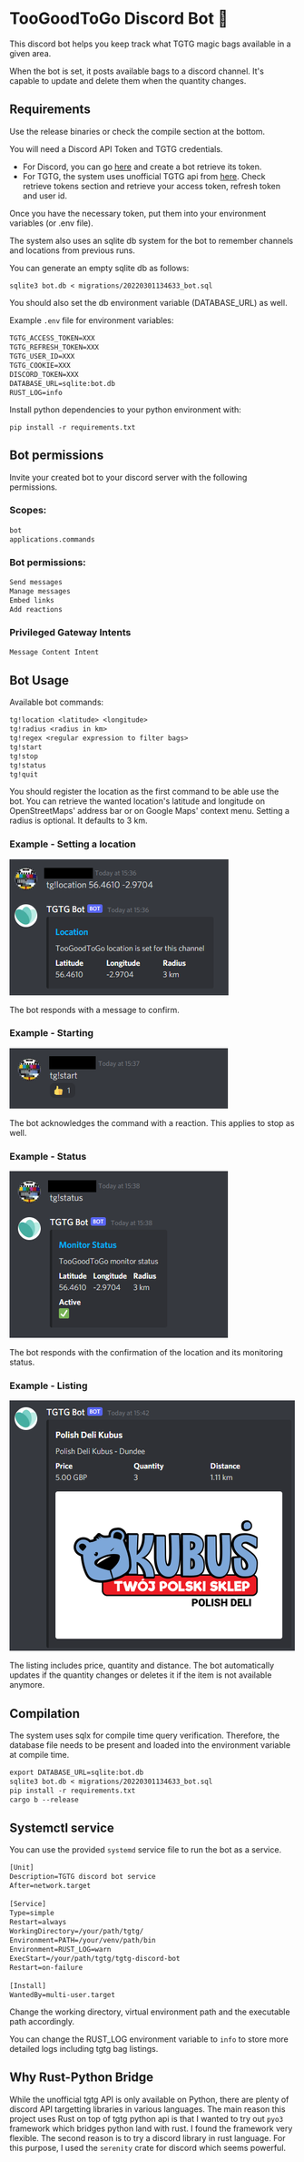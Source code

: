 # TooGoodToGo Discord Bot 🥪

This discord bot helps you keep track what TGTG magic bags available in a given area. 

When the bot is set, it posts available bags to a discord channel. It's capable to update and delete them when the quantity changes.

## Requirements

Use the release binaries or check the compile section at the bottom. 

You will need a Discord API Token and TGTG credentials. 
- For Discord, you can go [here](https://discord.com/developers/applications) and create a bot retrieve its token.
- For TGTG, the system uses unofficial TGTG api from [here](https://github.com/ahivert/tgtg-python). Check retrieve tokens section and retrieve your access token, refresh token and user id.

Once you have the necessary token, put them into your environment variables (or .env file). 

The system also uses an sqlite db system for the bot to remember channels and locations from previous runs. 

You can generate an empty sqlite db as follows:

```
sqlite3 bot.db < migrations/20220301134633_bot.sql 
```

You should also set the db environment variable (DATABASE_URL) as well.

Example ```.env``` file for environment variables:
```
TGTG_ACCESS_TOKEN=XXX
TGTG_REFRESH_TOKEN=XXX
TGTG_USER_ID=XXX
TGTG_COOKIE=XXX
DISCORD_TOKEN=XXX
DATABASE_URL=sqlite:bot.db
RUST_LOG=info
```

Install python dependencies to your python environment with:

```
pip install -r requirements.txt
```

## Bot permissions

Invite your created bot to your discord server with the following permissions.

### Scopes:
```
bot
applications.commands
```

### Bot permissions:
```
Send messages
Manage messages
Embed links
Add reactions
```

### Privileged Gateway Intents

```
Message Content Intent
```

## Bot Usage

Available bot commands:
```
tg!location <latitude> <longitude>
tg!radius <radius in km>
tg!regex <regular expression to filter bags>
tg!start
tg!stop
tg!status
tg!quit
```

You should register the location as the first command to be able use the bot. You can retrieve the wanted location's latitude and longitude on OpenStreetMaps' address bar or on Google Maps' context menu. Setting a radius is optional. It defaults to 3 km. 

### Example - Setting a location

![Location](images/location.png)

The bot responds with a message to confirm.

### Example - Starting

![Start](images/start.png)

The bot acknowledges the command with a reaction. This applies to stop as well.

### Example - Status

![Start](images/status.png)

The bot responds with the confirmation of the  location and its monitoring status.

### Example - Listing

![Listing](images/listing.png)

The listing includes price, quantity and distance. The bot automatically updates if the quantity changes or deletes it if the item is not available anymore.

## Compilation

The system uses sqlx for compile time query verification. Therefore, the database file needs to be present and loaded into the environment variable at compile time.

```
export DATABASE_URL=sqlite:bot.db
sqlite3 bot.db < migrations/20220301134633_bot.sql 
pip install -r requirements.txt
cargo b --release
```

## Systemctl service

You can use the provided ```systemd``` service file to run the bot as a service. 

```
[Unit]
Description=TGTG discord bot service
After=network.target

[Service]
Type=simple
Restart=always
WorkingDirectory=/your/path/tgtg/
Environment=PATH=/your/venv/path/bin
Environment=RUST_LOG=warn
ExecStart=/your/path/tgtg/tgtg-discord-bot
Restart=on-failure

[Install]
WantedBy=multi-user.target
```

Change the working directory, virtual environment path and the executable path accordingly.

You can change the RUST_LOG environment variable to ```info``` to store more detailed logs including tgtg bag listings.

## Why Rust-Python Bridge

While the unofficial tgtg API is only available on Python, there are plenty of discord API targetting libraries in various languages. The main reason this project uses Rust on top of tgtg python api is that I wanted to try out ```pyo3``` framework which bridges python land with rust. I found the framework very flexible. The second reason is to try a discord library in rust language. For this purpose, I used the ```serenity``` crate for discord which seems powerful. 
